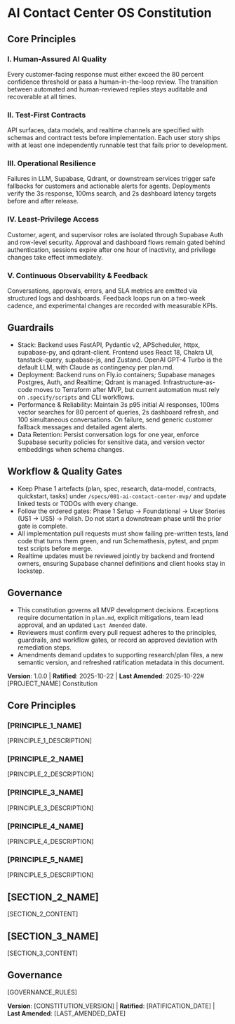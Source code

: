 # AI Contact Center OS Constitution

## Core Principles

### I. Human-Assured AI Quality
Every customer-facing response must either exceed the 80 percent confidence threshold or pass a human-in-the-loop review. The transition between automated and human-reviewed replies stays auditable and recoverable at all times.

### II. Test-First Contracts
API surfaces, data models, and realtime channels are specified with schemas and contract tests before implementation. Each user story ships with at least one independently runnable test that fails prior to development.

### III. Operational Resilience
Failures in LLM, Supabase, Qdrant, or downstream services trigger safe fallbacks for customers and actionable alerts for agents. Deployments verify the 3s response, 100ms search, and 2s dashboard latency targets before and after release.

### IV. Least-Privilege Access
Customer, agent, and supervisor roles are isolated through Supabase Auth and row-level security. Approval and dashboard flows remain gated behind authentication, sessions expire after one hour of inactivity, and privilege changes take effect immediately.

### V. Continuous Observability & Feedback
Conversations, approvals, errors, and SLA metrics are emitted via structured logs and dashboards. Feedback loops run on a two-week cadence, and experimental changes are recorded with measurable KPIs.

## Guardrails

- Stack: Backend uses FastAPI, Pydantic v2, APScheduler, httpx, supabase-py, and qdrant-client. Frontend uses React 18, Chakra UI, tanstack-query, supabase-js, and Zustand. OpenAI GPT-4 Turbo is the default LLM, with Claude as contingency per plan.md.
- Deployment: Backend runs on Fly.io containers; Supabase manages Postgres, Auth, and Realtime; Qdrant is managed. Infrastructure-as-code moves to Terraform after MVP, but current automation must rely on `.specify/scripts` and CLI workflows.
- Performance & Reliability: Maintain 3s p95 initial AI responses, 100ms vector searches for 80 percent of queries, 2s dashboard refresh, and 100 simultaneous conversations. On failure, send generic customer fallback messages and detailed agent alerts.
- Data Retention: Persist conversation logs for one year, enforce Supabase security policies for sensitive data, and version vector embeddings when schema changes.

## Workflow & Quality Gates

- Keep Phase 1 artefacts (plan, spec, research, data-model, contracts, quickstart, tasks) under `/specs/001-ai-contact-center-mvp/` and update linked tests or TODOs with every change.
- Follow the ordered gates: Phase 1 Setup → Foundational → User Stories (US1 → US5) → Polish. Do not start a downstream phase until the prior gate is complete.
- All implementation pull requests must show failing pre-written tests, land code that turns them green, and run Schemathesis, pytest, and pnpm test scripts before merge.
- Realtime updates must be reviewed jointly by backend and frontend owners, ensuring Supabase channel definitions and client hooks stay in lockstep.

## Governance

- This constitution governs all MVP development decisions. Exceptions require documentation in `plan.md`, explicit mitigations, team lead approval, and an updated `Last Amended` date.
- Reviewers must confirm every pull request adheres to the principles, guardrails, and workflow gates, or record an approved deviation with remediation steps.
- Amendments demand updates to supporting research/plan files, a new semantic version, and refreshed ratification metadata in this document.

**Version**: 1.0.0 | **Ratified**: 2025-10-22 | **Last Amended**: 2025-10-22# [PROJECT_NAME] Constitution
<!-- Example: Spec Constitution, TaskFlow Constitution, etc. -->

## Core Principles

### [PRINCIPLE_1_NAME]
<!-- Example: I. Library-First -->
[PRINCIPLE_1_DESCRIPTION]
<!-- Example: Every feature starts as a standalone library; Libraries must be self-contained, independently testable, documented; Clear purpose required - no organizational-only libraries -->

### [PRINCIPLE_2_NAME]
<!-- Example: II. CLI Interface -->
[PRINCIPLE_2_DESCRIPTION]
<!-- Example: Every library exposes functionality via CLI; Text in/out protocol: stdin/args → stdout, errors → stderr; Support JSON + human-readable formats -->

### [PRINCIPLE_3_NAME]
<!-- Example: III. Test-First (NON-NEGOTIABLE) -->
[PRINCIPLE_3_DESCRIPTION]
<!-- Example: TDD mandatory: Tests written → User approved → Tests fail → Then implement; Red-Green-Refactor cycle strictly enforced -->

### [PRINCIPLE_4_NAME]
<!-- Example: IV. Integration Testing -->
[PRINCIPLE_4_DESCRIPTION]
<!-- Example: Focus areas requiring integration tests: New library contract tests, Contract changes, Inter-service communication, Shared schemas -->

### [PRINCIPLE_5_NAME]
<!-- Example: V. Observability, VI. Versioning & Breaking Changes, VII. Simplicity -->
[PRINCIPLE_5_DESCRIPTION]
<!-- Example: Text I/O ensures debuggability; Structured logging required; Or: MAJOR.MINOR.BUILD format; Or: Start simple, YAGNI principles -->

## [SECTION_2_NAME]
<!-- Example: Additional Constraints, Security Requirements, Performance Standards, etc. -->

[SECTION_2_CONTENT]
<!-- Example: Technology stack requirements, compliance standards, deployment policies, etc. -->

## [SECTION_3_NAME]
<!-- Example: Development Workflow, Review Process, Quality Gates, etc. -->

[SECTION_3_CONTENT]
<!-- Example: Code review requirements, testing gates, deployment approval process, etc. -->

## Governance
<!-- Example: Constitution supersedes all other practices; Amendments require documentation, approval, migration plan -->

[GOVERNANCE_RULES]
<!-- Example: All PRs/reviews must verify compliance; Complexity must be justified; Use [GUIDANCE_FILE] for runtime development guidance -->

**Version**: [CONSTITUTION_VERSION] | **Ratified**: [RATIFICATION_DATE] | **Last Amended**: [LAST_AMENDED_DATE]
<!-- Example: Version: 2.1.1 | Ratified: 2025-06-13 | Last Amended: 2025-07-16 -->

